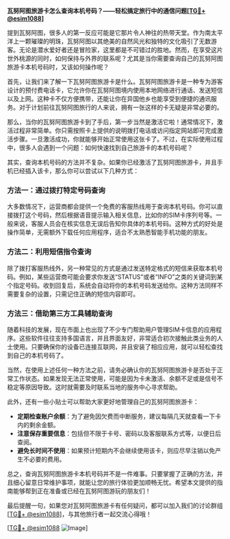 **瓦努阿图旅游卡怎么查询本机号码？——轻松搞定旅行中的通信问题[[TG💪+ @esim1088](https://t.me/s/esim1088)]**

提到瓦努阿图，很多人的第一反应可能是它那片令人神往的热带天堂。作为南太平洋上一颗璀璨的明珠，瓦努阿图以其绝美的自然风光和独特的文化吸引了无数游客。无论是潜水爱好者还是冒险家，这里都是不可错过的胜地。然而，在享受这片世外桃源的同时，如何保持与外界的联系呢？尤其是当你需要查询自己的瓦努阿图旅游卡本机号码时，又该如何操作呢？

首先，让我们来了解一下瓦努阿图旅游卡是什么。瓦努阿图旅游卡是一种专为游客设计的预付费电话卡，它允许你在瓦努阿图境内使用本地网络进行通话、发送短信以及上网。这种卡不仅方便携带，还能让你在异国他乡也能享受到便捷的通讯服务。对于计划前往瓦努阿图旅行的人来说，拥有一张这样的卡无疑是非常必要的。

那么，当你的瓦努阿图旅游卡到了手后，第一步当然是激活它啦！通常情况下，激活过程非常简单。你只需按照卡上提供的说明拨打电话或访问指定网站即可完成激活步骤。一旦激活成功，你就能够开始正常使用这张卡了。不过，在实际使用过程中，很多人会遇到一个问题：如何快速找到自己旅游卡的本机号码呢？

其实，查询本机号码的方法并不复杂。如果你已经激活了瓦努阿图旅游卡，并且手机已经插入该卡，那么你可以尝试以下几种方式：

### 方法一：通过拨打特定号码查询

大多数情况下，运营商都会提供一个免费的客服热线用于查询本机号码。你可以直接拨打这个号码，然后根据语音提示输入相关信息，比如你的SIM卡序列号等。一般来说，客服人员会在核实信息无误后告知你具体的本机号码。这种方式的好处是操作简单，无需额外下载任何应用程序，适合不太熟悉智能手机功能的朋友。

### 方法二：利用短信指令查询

除了拨打客服热线外，另一种常见的方式是通过发送特定格式的短信来获取本机号码。例如，某些运营商可能会要求你发送“STATUS”或者“INFO”之类的关键词到某个指定号码。收到回复后，系统会自动将你的本机号码发送给你。这种方法同样不需要复杂的设置，只需记住正确的短信内容即可。

### 方法三：借助第三方工具辅助查询

随着科技的发展，现在市面上也出现了不少专门帮助用户管理SIM卡信息的应用程序。这些软件往往支持多国语言，并且界面友好，非常适合初次接触此类业务的人士使用。只要确保你的设备已连接互联网，并且安装了相应应用，就可以轻松查找到自己的本机号码了。

当然，在使用上述任何一种方法之前，请务必确认你的瓦努阿图旅游卡是否处于正常工作状态。如果发现无法正常使用，可能是因为卡未激活、余额不足或是信号不稳定等原因导致。这时就需要及时联系当地的服务中心寻求帮助。

此外，还有一些小贴士可以帮助大家更好地管理自己的瓦努阿图旅游卡：

- **定期检查账户余额**：为了避免因欠费而中断服务，建议每隔几天就查看一下卡内的剩余金额。
- **注意保存重要信息**：包括但不限于卡号、密码以及客服联系方式等，以便日后查阅。
- **避免长时间不使用**：如果预计短期内不会继续使用该卡，则应尽早注销以免产生不必要的费用。

总之，查询瓦努阿图旅游卡本机号码并不是一件难事。只要掌握了正确的方法，并且细心留意日常维护事项，就能让您的旅行体验更加顺畅无忧。希望本文提供的指南能够帮到正在准备或已经在瓦努阿图游玩的朋友们！

最后提醒一句，如果您对瓦努阿图旅游卡有任何疑问，都可以加入我们的讨论群组[[TG💪+ @esim1088](https://t.me/s/esim1088)]，与其他旅行者一起交流心得哦！

[[TG💪+ @esim1088](https://t.me/s/esim1088) ![Image](https://i.postimg.cc/4NQfJmqS/Snipaste-2025-05-13-00-14-12.png)]